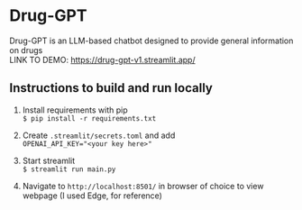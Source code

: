 # Drug-GPT
Drug-GPT is an LLM-based chatbot designed to provide general information on drugs\
LINK TO DEMO: https://drug-gpt-v1.streamlit.app/

## Instructions to build and run locally

1. Install requirements with pip\
`$ pip install -r requirements.txt`

2. Create `.streamlit/secrets.toml` and add\
`OPENAI_API_KEY="<your key here>"`

4. Start streamlit\
`$ streamlit run main.py`

5. Navigate to `http://localhost:8501/` in browser of choice to view webpage (I used Edge, for reference)
